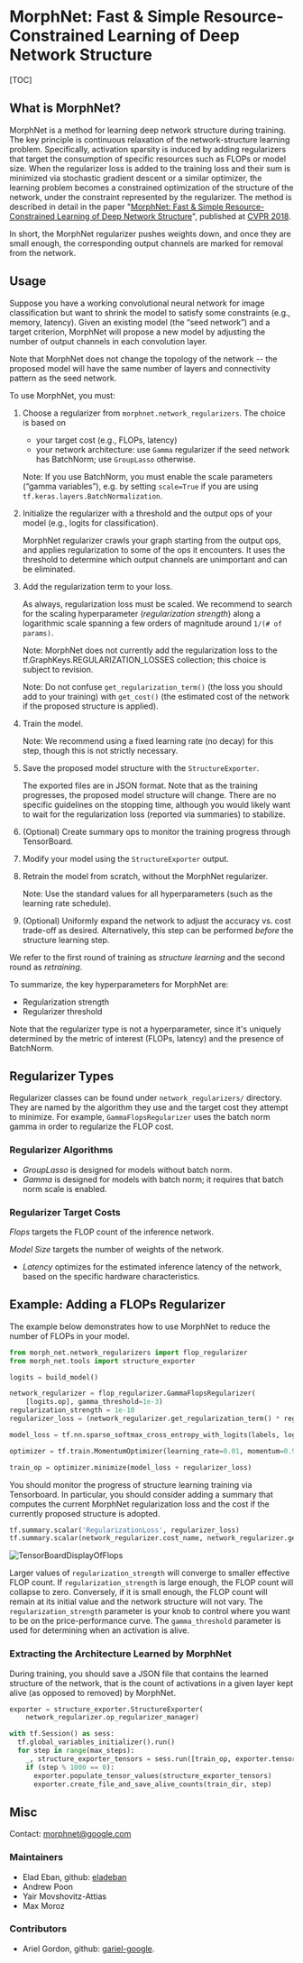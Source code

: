 # MorphNet: Fast & Simple Resource-Constrained Learning of Deep Network Structure

[TOC]

## What is MorphNet?

MorphNet is a method for learning deep network structure during training. The
key principle is continuous relaxation of the network-structure learning
problem. Specifically, activation sparsity is induced by adding regularizers
that target the consumption of specific resources such as FLOPs or model size.
When the regularizer loss is added to the training loss and their sum is
minimized via stochastic gradient descent or a similar optimizer, the learning
problem becomes a constrained optimization of the structure of the network,
under the constraint represented by the regularizer. The method is described in
detail in the paper "[MorphNet: Fast & Simple Resource-Constrained Learning of
Deep Network Structure](https://arxiv.org/abs/1711.06798)", published at
[CVPR 2018](http://cvpr2018.thecvf.com/).

In short, the MorphNet regularizer pushes weights down, and once they are small
enough, the corresponding output channels are marked for removal from the
network.

## Usage

Suppose you have a working convolutional neural network for image classification
but want to shrink the model to satisfy some constraints (e.g., memory,
latency). Given an existing model (the “seed network”) and a target criterion,
MorphNet will propose a new model by adjusting the number of output channels in
each convolution layer.

Note that MorphNet does not change the topology of the network -- the proposed
model will have the same number of layers and connectivity pattern as the seed
network.

To use MorphNet, you must:

1.  Choose a regularizer from `morphnet.network_regularizers`. The choice is
    based on

    *   your target cost (e.g., FLOPs, latency)
    *   your network architecture: use `Gamma` regularizer if the seed network
        has BatchNorm; use `GroupLasso` otherwise.

    Note: If you use BatchNorm, you must enable the scale parameters (“gamma
    variables”), e.g. by setting `scale=True` if you are using
    `tf.keras.layers.BatchNormalization`.

2.  Initialize the regularizer with a threshold and the output ops of your model
    (e.g., logits for classification).

    MorphNet regularizer crawls your graph starting from the output ops, and
    applies regularization to some of the ops it encounters. It uses the
    threshold to determine which output channels are unimportant and can be
    eliminated.

3.  Add the regularization term to your loss.

    As always, regularization loss must be scaled. We recommend to search for
    the scaling hyperparameter (*regularization strength*) along a logarithmic
    scale spanning a few orders of magnitude around `1/(# of params)`.

    Note: MorphNet does not currently add the regularization loss to the
    tf.GraphKeys.REGULARIZATION_LOSSES collection; this choice is subject to
    revision.

    Note: Do not confuse `get_regularization_term()` (the loss you should add to
    your training) with `get_cost()` (the estimated cost of the network if the
    proposed structure is applied).

4.  Train the model.

    Note: We recommend using a fixed learning rate (no decay) for this step,
    though this is not strictly necessary.

5.  Save the proposed model structure with the `StructureExporter`.

    The exported files are in JSON format. Note that as the training progresses,
    the proposed model structure will change. There are no specific guidelines
    on the stopping time, although you would likely want to wait for the
    regularization loss (reported via summaries) to stabilize.

6.  (Optional) Create summary ops to monitor the training progress through
    TensorBoard.

7.  Modify your model using the `StructureExporter` output.

8.  Retrain the model from scratch, without the MorphNet regularizer.

    Note: Use the standard values for all hyperparameters (such as the learning
    rate schedule).

9.  (Optional) Uniformly expand the network to adjust the accuracy vs. cost
    trade-off as desired. Alternatively, this step can be performed *before*
    the structure learning step.

We refer to the first round of training as *structure learning* and the second
round as *retraining*.

To summarize, the key hyperparameters for MorphNet are:

*   Regularization strength
*   Regularizer threshold

Note that the regularizer type is not a hyperparameter, since it's uniquely
determined by the metric of interest (FLOPs, latency) and the presence of
BatchNorm.

## Regularizer Types

Regularizer classes can be found under `network_regularizers/` directory. They
are named by the algorithm they use and the target cost they attempt to
minimize. For example, `GammaFlopsRegularizer` uses the batch norm gamma in
order to regularize the FLOP cost.

### Regularizer Algorithms

* *GroupLasso* is designed for models without batch norm.
* *Gamma* is designed for
models with batch norm; it requires that batch norm scale is enabled.

### Regularizer Target Costs

*Flops* targets the FLOP count of the inference network.

*Model Size* targets the number of weights of the network.

* *Latency* optimizes for the estimated inference latency of the network, based on
the specific hardware characteristics.

## Example: Adding a FLOPs Regularizer

The example below demonstrates how to use MorphNet to reduce the number of FLOPs
in your model.

```python
from morph_net.network_regularizers import flop_regularizer
from morph_net.tools import structure_exporter

logits = build_model()

network_regularizer = flop_regularizer.GammaFlopsRegularizer(
    [logits.op], gamma_threshold=1e-3)
regularization_strength = 1e-10
regularizer_loss = (network_regularizer.get_regularization_term() * regularization_strength)

model_loss = tf.nn.sparse_softmax_cross_entropy_with_logits(labels, logits)

optimizer = tf.train.MomentumOptimizer(learning_rate=0.01, momentum=0.9)

train_op = optimizer.minimize(model_loss + regularizer_loss)
```

You should monitor the progress of structure learning training via Tensorboard.
In particular, you should consider adding a summary that computes the current
MorphNet regularization loss and the cost if the currently proposed structure is
adopted.

```python
tf.summary.scalar('RegularizationLoss', regularizer_loss)
tf.summary.scalar(network_regularizer.cost_name, network_regularizer.get_cost())
```

![TensorBoardDisplayOfFlops](https://drive.google.com/uc?export=view&id=1Jsmcxg-7pyLCw_KPb9Bzs2YXxSDDpGTU "Example of the TensorBoard display of the resource regularized by MorphNet.")

Larger values of `regularization_strength` will converge to smaller effective
FLOP count. If `regularization_strength` is large enough, the FLOP count will
collapse to zero. Conversely, if it is small enough, the FLOP count will remain
at its initial value and the network structure will not vary. The
`regularization_strength` parameter is your knob to control where you want to be
on the price-performance curve. The `gamma_threshold` parameter is used for
determining when an activation is alive.

### Extracting the Architecture Learned by MorphNet

During training, you should save a JSON file that contains the learned structure
of the network, that is the count of activations in a given layer kept alive (as
opposed to removed) by MorphNet.

```python
exporter = structure_exporter.StructureExporter(
    network_regularizer.op_regularizer_manager)

with tf.Session() as sess:
  tf.global_variables_initializer().run()
  for step in range(max_steps):
    _, structure_exporter_tensors = sess.run([train_op, exporter.tensors])
    if (step % 1000 == 0):
      exporter.populate_tensor_values(structure_exporter_tensors)
      exporter.create_file_and_save_alive_counts(train_dir, step)
```

## Misc

Contact: morphnet@google.com

### Maintainers

*   Elad Eban, github: [eladeban](https://github.com/eladeban)
*   Andrew Poon
*   Yair Movshovitz-Attias
*   Max Moroz

### Contributors

*   Ariel Gordon, github: [gariel-google](https://github.com/gariel-google).
